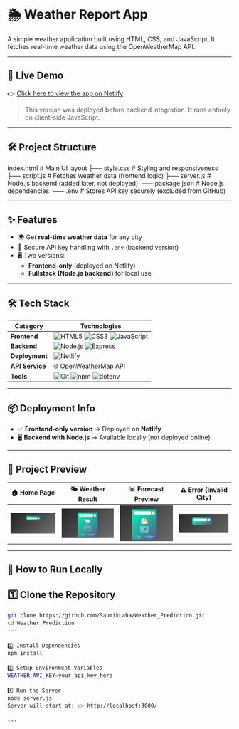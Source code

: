 # 🌦️ Weather Report App

A simple weather application built using HTML, CSS, and JavaScript. It fetches real-time weather data using the OpenWeatherMap API.

---

## 🚀 Live Demo

👉 [Click here to view the app on Netlify](https://weather-report-saumiklaha.netlify.app/)

> This version was deployed before backend integration. It runs entirely on client-side JavaScript.

---

## 🛠️ Project Structure

index.html # Main UI layout
├── style.css # Styling and responsiveness
├── script.js # Fetches weather data (frontend logic)
├── server.js # Node.js backend (added later, not deployed)
├── package.json # Node.js dependencies
└── .env # Stores API key securely (excluded from GitHub)


---

## ✨ Features  
- 🌍 Get **real-time weather data** for any city    
- 🔑 Secure API key handling with `.env` (backend version)  
- 🖥️ Two versions:  
  - **Frontend-only** (deployed on Netlify)  
  - **Fullstack (Node.js backend)** for local use  

---


## 🛠️ Tech Stack   

| Category     | Technologies |
|--------------|--------------|
| **Frontend** | ![HTML5](https://img.shields.io/badge/HTML5-E34F26?style=for-the-badge&logo=html5&logoColor=white) ![CSS3](https://img.shields.io/badge/CSS3-1572B6?style=for-the-badge&logo=css3&logoColor=white) ![JavaScript](https://img.shields.io/badge/JavaScript-F7DF1E?style=for-the-badge&logo=javascript&logoColor=black) |
| **Backend**  | ![Node.js](https://img.shields.io/badge/Node.js-339933?style=for-the-badge&logo=nodedotjs&logoColor=white) ![Express](https://img.shields.io/badge/Express-000000?style=for-the-badge&logo=express&logoColor=white) |
| **Deployment** | ![Netlify](https://img.shields.io/badge/Netlify-00C7B7?style=for-the-badge&logo=netlify&logoColor=white) |
| **API Service** | 🌐 [OpenWeatherMap API](https://openweathermap.org/api) |
| **Tools** | ![Git](https://img.shields.io/badge/Git-F05032?style=for-the-badge&logo=git&logoColor=white) ![npm](https://img.shields.io/badge/npm-CB3837?style=for-the-badge&logo=npm&logoColor=white) ![dotenv](https://img.shields.io/badge/dotenv-000000?style=for-the-badge&logo=dotenv&logoColor=white) |

---

## 📦 Deployment Info  
- ✅ **Frontend-only version** → Deployed on **Netlify**  
- 🖥️ **Backend with Node.js** → Available locally (not deployed online)  

---

## 📸 Project Preview  

| 🏠 Home Page | 🌤️ Weather Result | 📊 Forecast Preview | ⚠️ Error (Invalid City) |
|--------------|-------------------|---------------------|-------------------------|
| ![Home](./screenshot/home.png) | ![Weather Result](./screenshot/preview1.png) | ![Forecast](./screenshot/preview2.png) | ![Error](./screenshot/Error.city.png) |

---


## 🧪 How to Run Locally  

## 1️⃣ Clone the Repository  
```bash
git clone https://github.com/SaumikLaha/Weather_Prediction.git
cd Weather_Prediction
---

2️⃣ Install Dependencies
npm install

3️⃣ Setup Environment Variables
WEATHER_API_KEY=your_api_key_here

4️⃣ Run the Server
node server.js
Server will start at: 👉 http://localhost:3000/

---
